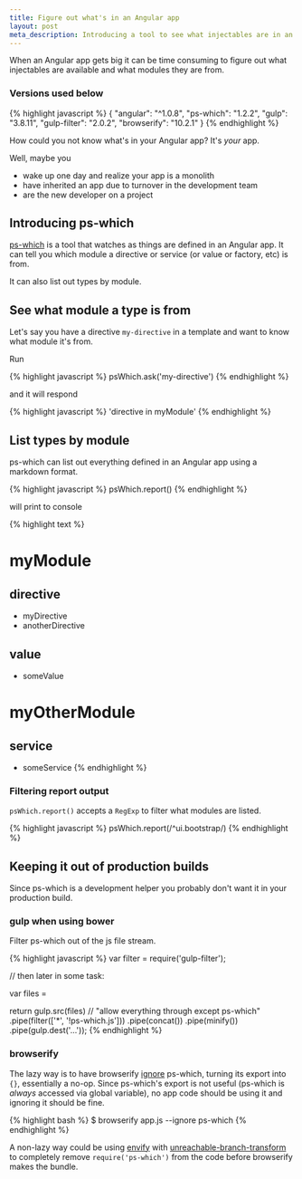 ```yaml
---
title: Figure out what's in an Angular app
layout: post
meta_description: Introducing a tool to see what injectables are in an Angular app and what modules they are from.
---
```


When an Angular app gets big it can be time consuming to figure out what injectables are available and what modules they are from.

### Versions used below

{% highlight javascript %}
{
  "angular": "^1.0.8",
  "ps-which": "1.2.2",
  "gulp": "3.8.11",
  "gulp-filter": "2.0.2",
  "browserify": "10.2.1"
}
{% endhighlight %}

How could you not know what's in your Angular app? It's *your* app.

Well, maybe you

- wake up one day and realize your app is a monolith
- have inherited an app due to turnover in the development team
- are the new developer on a project

## Introducing ps-which

[ps-which](https://github.com/psalaets/ps-which) is a tool that watches as things are defined in an Angular app. It can tell you which module a directive or service (or value or factory, etc) is from.

It can also list out types by module.

## See what module a type is from

Let's say you have a directive `my-directive` in a template and want to know what module it's from.

Run

{% highlight javascript %}
psWhich.ask('my-directive')
{% endhighlight %}

and it will respond

{% highlight javascript %}
'directive in myModule'
{% endhighlight %}

## List types by module

ps-which can list out everything defined in an Angular app using a markdown format.

{% highlight javascript %}
psWhich.report()
{% endhighlight %}

will print to console

{% highlight text %}
# myModule
## directive
- myDirective
- anotherDirective
## value
- someValue

# myOtherModule
## service
- someService
{% endhighlight %}

### Filtering report output

`psWhich.report()` accepts a `RegExp` to filter what modules are listed.

{% highlight javascript %}
psWhich.report(/^ui\.bootstrap/)
{% endhighlight %}

## Keeping it out of production builds

Since ps-which is a development helper you probably don't want it in your production build.

### gulp when using bower

Filter ps-which out of the js file stream.

{% highlight javascript %}
var filter = require('gulp-filter');

// then later in some task:

var files = <js files included on html page>

return gulp.src(files)
  // "allow everything through except ps-which"
  .pipe(filter(['*', '!ps-which.js']))
  .pipe(concat())
  .pipe(minify())
  .pipe(gulp.dest('...'));
{% endhighlight %}

### browserify

The lazy way is to have browserify [ignore](https://github.com/substack/browserify-handbook#ignoring-and-excluding) ps-which, turning its export into `{}`, essentially a no-op. Since ps-which's export is not useful (ps-which is *always* accessed via global variable), no app code should be using it and ignoring it should be fine.

{% highlight bash %}
$ browserify app.js --ignore ps-which
{% endhighlight %}

A non-lazy way could be using [envify](https://www.npmjs.com/package/envify) with [unreachable-branch-transform](https://www.npmjs.com/package/unreachable-branch-transform) to completely remove `require('ps-which')` from the code before browserify makes the bundle.